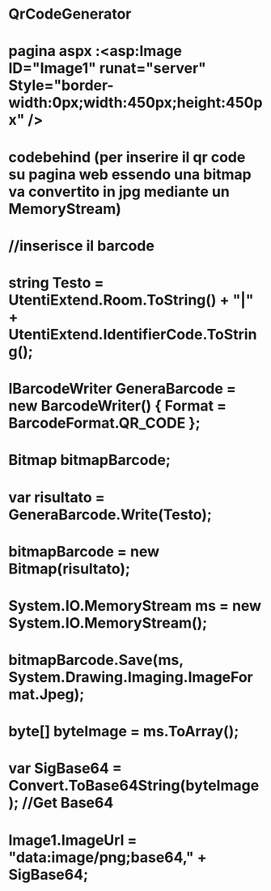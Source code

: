 # QrCodeGenerator
# pagina aspx :<asp:Image ID="Image1" runat="server" Style="border-width:0px;width:450px;height:450px" />

# codebehind (per inserire il qr code su pagina web essendo una bitmap va convertito in jpg mediante un MemoryStream)
# //inserisce il barcode
#         string Testo = UtentiExtend.Room.ToString() + "|" + UtentiExtend.IdentifierCode.ToString();
#         IBarcodeWriter GeneraBarcode = new BarcodeWriter() { Format = BarcodeFormat.QR_CODE };
#         Bitmap bitmapBarcode;
#         var risultato = GeneraBarcode.Write(Testo);
#         bitmapBarcode = new Bitmap(risultato);
#         System.IO.MemoryStream ms = new System.IO.MemoryStream();
# 
#         bitmapBarcode.Save(ms, System.Drawing.Imaging.ImageFormat.Jpeg);
#         byte[] byteImage = ms.ToArray();
#         var SigBase64 = Convert.ToBase64String(byteImage); //Get Base64
#         Image1.ImageUrl = "data:image/png;base64," + SigBase64;